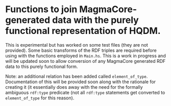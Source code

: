 # Functions to join MagmaCore-generated data with the purely functional representation of HQDM.

This is experimental but has worked on some test files (they are not provided).  Some basic transforms of the RDF triples are required before using with the functions employed in `Main.hs`.  This is a work in progress and will be updated soon to allow conversion of any MagmaCore generated RDF data to this purely functional form.

Note: an additional relation has been added called `element_of_type`.  Documentation of this will be provided soon along with the rationale for creating it (it essentially does away with the need for the formally ambiguous `rdf:type` predicate (not all `rdf:type` statements get converted to `element_of_type` for this reason).
